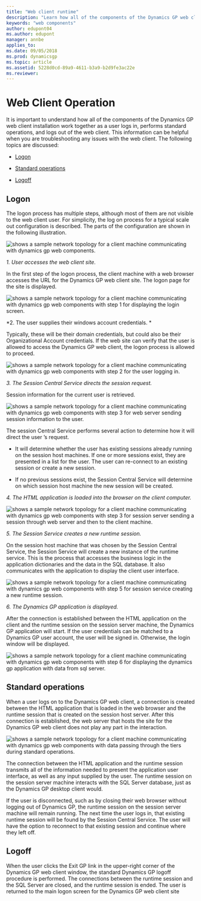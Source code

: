 ```yaml
---
title: "Web client runtime"
description: "Learn how all of the components of the Dynamics GP web client installation work together as a user logs in, performs standard operations, and logs out of the web client."
keywords: "web components"
author: edupont04
ms.author: edupont
manager: annbe
applies_to: 
ms.date: 09/05/2018
ms.prod: dynamicsgp
ms.topic: article
ms.assetid: 5228d0cd-89a9-4611-b3a9-b2d9fe3ac22e
ms.reviewer: 
---
```

<span id="_Toc498953278" class="anchor"></span>

# Web Client Operation

It is important to understand how all of the components of the Dynamics GP web client installation work together as a user logs in, performs standard operations, and logs out of the web client. This information can be helpful when you are troubleshooting any issues with the web client. The following topics are discussed:

-   [Logon](#logon)  

-   [Standard operations](#standard-operations)  

-   [Logoff](#logoff)  

## Logon

The logon process has multiple steps, although most of them are not visible to the web client user. For simplicity, the log on process for a typical scale out configuration is described. The parts of the configuration are shown in the following illustration.

![shows a sample network topology for a client machine communicating with dynamics gp web components.](media/web-client-runtime-01.png "Deployment")  

*1. User accesses the web client site.*

In the first step of the logon process, the client machine with a web browser accesses the URL for the Dynamics GP web client site. The logon page for the site is displayed.

![shows a sample network topology for a client machine communicating with dynamics gp web components with step 1 for displaying the login screen.](media/web-client-runtime-02.png "Deployment")  

*2. The user supplies their windows account credentials. *

Typically, these will be their domain credentials, but could also be their Organizational Account credentials. If the web site can verify that the user is allowed to access the Dynamics GP web client, the logon process is allowed to proceed.

![shows a sample network topology for a client machine communicating with dynamics gp web components with step 2 for the user logging in.](media/web-client-runtime-03.png "Deployment")  

*3. The Session Central Service directs the session request.*

Session information for the current user is retrieved.

![shows a sample network topology for a client machine communicating with dynamics gp web components with step 3 for web server sending session information to the user.](media/web-client-runtime-04.png "Deployment")  

The session Central Service performs several action to determine how it will direct the user ’s request.

-   It will determine whether the user has existing sessions already running on the session host machines. If one or more sessions exist, they are presented in a list for the user. The user can re-connect to an existing session or create a new session.

-   If no previous sessions exist, the Session Central Service will determine on which session host machine the new session will be created.

*4. The HTML application is loaded into the browser on the client computer.*

![shows a sample network topology for a client machine communicating with dynamics gp web components with step 3 for session server sending a session through web server and then to the client machine.](media/web-client-runtime-05.png "Deployment")  

*5. The Session Service creates a new runtime session.*

On the session host machine that was chosen by the Session Central Service, the Session Service will create a new instance of the runtime service. This is the process that accesses the business logic in the application dictionaries and the data in the SQL database. It also communicates with the application to display the client user interface.

![shows a sample network topology for a client machine communicating with dynamics gp web components with step 5 for session service creating a new runtime session.](media/web-client-runtime-06.png "Deployment")  

*6. The Dynamics GP application is displayed.*

After the connection is established between the HTML application on the client and the runtime session on the session server machine, the Dynamics GP application will start. If the user credentials can be matched to a Dynamics GP user account, the user will be signed in. Otherwise, the login window will be displayed.

![shows a sample network topology for a client machine communicating with dynamics gp web components with step 6 for displaying the dynamics gp application with data from sql server.](media/web-client-runtime-07.png "Deployment")  

## Standard operations

When a user logs on to the Dynamics GP web client, a connection is created between the HTML application that is loaded in the web browser and the runtime session that is created on the session host server. After this connection is established, the web server that hosts the site for the Dynamics GP web client does not play any part in the interaction.

![shows a sample network topology for a client machine communicating with dynamics gp web components with data passing through the tiers during standard operations.](media/web-client-runtime-08.png "Deployment")  

The connection between the HTML application and the runtime session transmits all of the information needed to present the application user interface, as well as any input supplied by the user. The runtime session on the session server machine interacts with the SQL Server database, just as the Dynamics GP desktop client would.

If the user is disconnected, such as by closing their web browser without logging out of Dynamics GP, the runtime session on the session server machine will remain running. The next time the user logs in, that existing runtime session will be found by the Session Central Service. The user will have the option to reconnect to that existing session and continue where they left off.

## Logoff

When the user clicks the Exit GP link in the upper-right corner of the Dynamics GP web client window, the standard Dynamics GP logoff procedure is performed. The connections between the runtime session and the SQL Server are closed, and the runtime session is ended. The user is returned to the main logon screen for the Dynamics GP web client site
